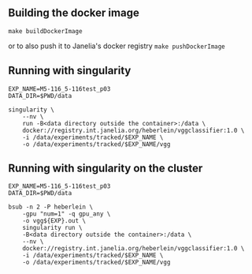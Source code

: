 ## Building the docker image

`make buildDockerImage`

or to also push it to Janelia's docker registry
`make pushDockerImage`

## Running with singularity

```
EXP_NAME=M5-116_5-116test_p03
DATA_DIR=$PWD/data

singularity \
    --nv \
    run -B<data directory outside the container>:/data \
    docker://registry.int.janelia.org/heberlein/vggclassifier:1.0 \
    -i /data/experiments/tracked/$EXP_NAME \
    -o /data/experiments/tracked/$EXP_NAME/vgg
```

## Running with singularity on the cluster
```
EXP_NAME=M5-116_5-116test_p03
DATA_DIR=$PWD/data

bsub -n 2 -P heberlein \
    -gpu "num=1" -q gpu_any \
    -o vgg${EXP}.out \
    singularity run \
    -B<data directory outside the container>:/data \
    --nv \
    docker://registry.int.janelia.org/heberlein/vggclassifier:1.0 \
    -i /data/experiments/tracked/$EXP_NAME \
    -o /data/experiments/tracked/$EXP_NAME/vgg
```
